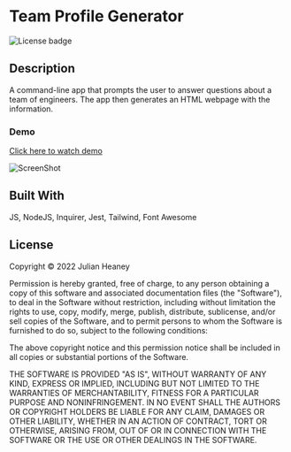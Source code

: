 # Team Profile Generator
![License badge](https://img.shields.io/badge/license-MIT-blue)

## Description

A command-line app that prompts the user to answer questions about a team of engineers. The app then generates an HTML webpage with the information.  

### Demo
[Click here to watch demo]()

![ScreenShot](./Assets/Images/team-profile-generator-screenshot.png)

## Built With

JS, NodeJS, Inquirer, Jest, Tailwind, Font Awesome

## License

Copyright © 2022 Julian Heaney

Permission is hereby granted, free of charge, to any person obtaining a copy
of this software and associated documentation files (the "Software"), to deal
in the Software without restriction, including without limitation the rights
to use, copy, modify, merge, publish, distribute, sublicense, and/or sell
copies of the Software, and to permit persons to whom the Software is
furnished to do so, subject to the following conditions:

The above copyright notice and this permission notice shall be included in all
copies or substantial portions of the Software.

THE SOFTWARE IS PROVIDED "AS IS", WITHOUT WARRANTY OF ANY KIND, EXPRESS OR
IMPLIED, INCLUDING BUT NOT LIMITED TO THE WARRANTIES OF MERCHANTABILITY,
FITNESS FOR A PARTICULAR PURPOSE AND NONINFRINGEMENT. IN NO EVENT SHALL THE
AUTHORS OR COPYRIGHT HOLDERS BE LIABLE FOR ANY CLAIM, DAMAGES OR OTHER
LIABILITY, WHETHER IN AN ACTION OF CONTRACT, TORT OR OTHERWISE, ARISING FROM,
OUT OF OR IN CONNECTION WITH THE SOFTWARE OR THE USE OR OTHER DEALINGS IN THE
SOFTWARE.